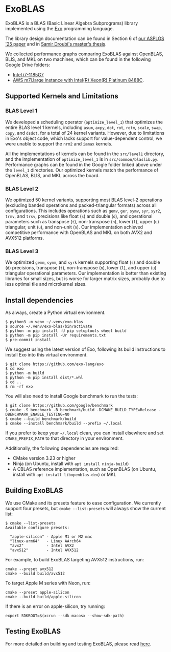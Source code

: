 # ExoBLAS

ExoBLAS is a BLAS (Basic Linear Algebra Subprograms) library implemented using the [Exo](https://github.com/exo-lang/exo) programming language.

The library design documentation can be found in Section 6 of [our ASPLOS '25 paper](.) and in [Samir Droubi's master's thesis](https://dspace.mit.edu/handle/1721.1/156752).

We collected performance graphs comparing ExoBLAS against OpenBLAS, BLIS, and MKL on two machines, which can be found in the following Google Drive folders:
- [Intel i7-1185G7](https://drive.google.com/drive/folders/102lOlilyndcNjh9ncNso_nw9FCjhOuXE?usp=sharing)
- [AWS m7i.large instance with Intel(R) Xeon(R) Platinum 8488C](https://drive.google.com/drive/folders/19cH-7wkl9RasBU6XF5kRrqpIWwYFfZiw?usp=sharing).

## Supported Kernels and Limitations

### BLAS Level 1

We developed a scheduling operator (`optimize_level_1`) that optimizes the entire BLAS level 1 kernels, including `asum`, `axpy`, `dot`, `rot`, `rotm`, `scale`, `swap`, `copy`, and `dsdot`, for a total of 24 kernel variants. However, due to limitations in Exo's object code, which lacks support for value-dependent control, we were unable to support the `nrm2` and `iamax` kernels.

All the implementations of kernels can be found in the `src/level1` directory, and the implementation of `optimize_level_1` is in `src/common/blaslib.py`.
Performance graphs can be found in the Google folder linked above under the `level_1` directories.
Our optimized kernels match the performance of OpenBLAS, BLIS, and MKL across the board.

### BLAS Level 2

We optimized 50 kernel variants, supporting most BLAS level-2 operations (excluding banded operations and packed-triangular formats) across all configurations. This includes operations such as `gemv`, `ger`, `symv`, `syr`, `syr2`, `trmv`, and `trsv`, precisions like float (`s`) and double (`d`), and operational parameters such as transpose (`t`), non-transpose (`n`), lower (`l`), upper (`u`) triangular, unit (`u`), and non-unit (`n`).
Our implementation achieved competitive performance with OpenBLAS and MKL on both AVX2 and AVX512 platforms.

### BLAS Level 3

We optimized `gemm`, `symm`, and `syrk` kernels supporting float (`s`) and double (`d`) precisions, transpose (`t`), non-transpose (`n`), lower (`l`), and upper (`u`) triangular operational parameters.
Our implementation is better than existing libraries for small sizes, but is worse for larger matrix sizes, probably due to less optimal tile and microkernel sizes.


## Install dependencies

As always, create a Python virtual environment.

```
$ python3 -m venv ~/.venv/exo-blas
$ source ~/.venv/exo-blas/bin/activate
$ python -m pip install -U pip setuptools wheel build
$ python -m pip install -Ur requirements.txt
$ pre-commit install
```

We suggest using the latest version of Exo, following its build
instructions to install Exo into this virtual environment.

```
$ git clone https://github.com/exo-lang/exo
$ cd exo
$ python -m build
$ python -m pip install dist/*.whl
$ cd ..
$ rm -rf exo
```

You will also need to install Google benchmark to run the tests:

```
$ git clone https://github.com/google/benchmark
$ cmake -S benchmark -B benchmark/build -DCMAKE_BUILD_TYPE=Release -DBENCHMARK_ENABLE_TESTING=NO
$ cmake --build benchmark/build
$ cmake --install benchmark/build --prefix ~/.local
```

If you prefer to keep your `~/.local` clean, you can install
elsewhere and set `CMAKE_PREFIX_PATH` to that directory in your
environment.

Additionally, the following dependencies are required:
- CMake version 3.23 or higher
- Ninja (on Ubuntu, install with `apt install ninja-build`)
- A CBLAS reference implementation, such as OpenBLAS (on Ubuntu, install with `apt install libopenblas-dev`) or MKL

## Building ExoBLAS

We use CMake and its presets feature to ease configuration. We currently support four presets, but `cmake --list-presets` will always show the current list:
```
$ cmake --list-presets
Available configure presets:

  "apple-silicon" - Apple M1 or M2 mac
  "linux-arm64"   - Linux AArch64
  "avx2"          - Intel AVX2
  "avx512"        - Intel AVX512
```

For example, to build ExoBLAS targeting AVX512 instructions, run:
```
cmake --preset avx512
cmake --build build/avx512
```

To target Apple M series with Neon, run:
```
cmake --preset apple-silicon
cmake --build build/apple-silicon
```

If there is an error on apple-silicon, try running:
```
export SDKROOT=$(xcrun --sdk macosx --show-sdk-path)
```

## Testing ExoBLAS
For more detailed on building and testing ExoBLAS, please read [here](docs/TESTING.md).
